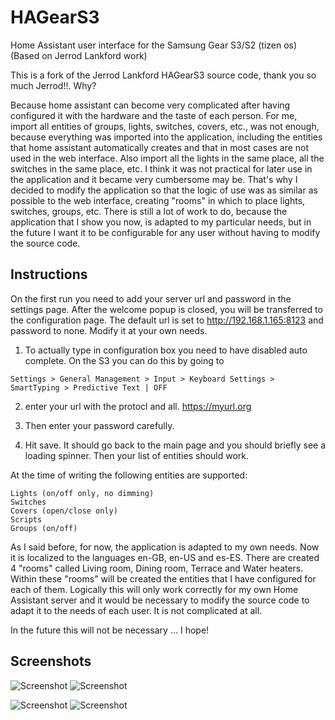 # HAGearS3
Home Assistant user interface for the Samsung Gear S3/S2 (tizen os)(Based on Jerrod Lankford work)

This is a fork of the Jerrod Lankford HAGearS3 source code, thank you so much Jerrod!!. Why?

Because home assistant can become very complicated after having configured it with the hardware and the taste of each person.
For me, import all entities of groups, lights, switches, covers, etc., was not enough, because everything was imported into the application, including the entities that home assistant automatically creates and that in most cases are not used in the web interface. Also import all the lights in the same place, all the switches in the same place, etc. I think it was not practical for later use in the application and it became very cumbersome may be.
That's why I decided to modify the application so that the logic of use was as similar as possible to the web interface, creating "rooms" in which to place lights, switches, groups, etc.
There is still a lot of work to do, because the application that I show you now, is adapted to my particular needs, but in the future I want it to be configurable for any user without having to modify the source code.

## Instructions
On the first run you need to add your server url and password in the settings page. After the welcome popup is closed, you will be transferred to the configuration page. The default url is set to http://192.168.1.165:8123 and password to none. Modify it at your own needs.
1. To actually type in configuration box you need to have disabled auto complete. On the S3 you can do this by going to 

```Settings > General Management > Input > Keyboard Settings > SmartTyping > Predictive Text | OFF```

2. enter your url with the protocl and all. https://myurl.org

3. Then enter your password carefully.

4. Hit save. It should go back to the main page and you should briefly see a loading spinner. Then your list of entities should work.

At the time of writing the following entities are supported:

```
Lights (on/off only, no dimming)
Switches
Covers (open/close only)
Scripts
Groups (on/off)
```
As I said before, for now, the application is adapted to my own needs. Now it is localized to the languages en-GB, en-US and es-ES. There are created 4 "rooms" called Living room, Dining room, Terrace and Water heaters. Within these "rooms" will be created the entities that I have configured for each of them.
Logically this will only work correctly for my own Home Assistant server and it would be necessary to modify the source code to adapt it to the needs of each user. It is not complicated at all.

In the future this will not be necessary ... I hope!

## Screenshots
![Screenshot](screenshots/home.png?raw=true)
![Screenshot](screenshots/lights.png?raw=true)

![Screenshot](screenshots/switches.png?raw=true)
![Screenshot](screenshots/covers.png?raw=true)
